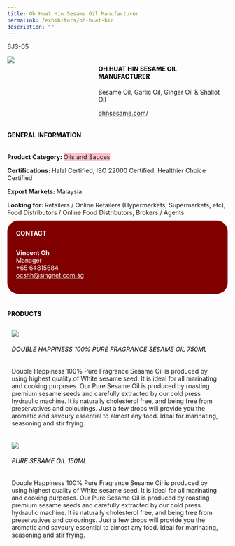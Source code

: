 ```yaml
---
title: Oh Huat Hin Sesame Oil Manufacturer
permalink: /exhibitors/oh-huat-hin
description: ""
---
```

<head>
	<div class="flex-paragraph">
		<!--hi there! this is a comment and will provide you with instructional guides-->
		<!--insert booth number here!-->
		<p style="text-transform: uppercase">6J3-05</p></div>
			<div class="flex-container" style="display: flex; flex-wrap: wrap;">
				<!--insert DOWNLOAD link of company logo between the " marks!-->
			<div class="card sgds" style="flex: 1 1 40%; display: block;"><img src="https://drive.google.com/u/0/uc?id=1Vnx5EokkGdf4mU95Wu365-9rCR22LyC1&export=download"></div>
	<div class="card-sgds" style="flex: 1 1 58%; display: block; margin-left: 3px">
		<h4 style="text-transform: uppercase; color: black;"><!--insert the exhibitor's name between the <b> tags here--><b>Oh Huat Hin Sesame Oil Manufacturer</b></h4><!--insert the exhibitor's description between the <p> tags here-->
		<p>Sesame Oil, Garlic Oil, Ginger Oil & Shallot Oil</p>
		<!--insert the exhibitor's website link, making sure there is "https:// www." present please. make sure the entire https link goes in between the " marks-->
		<p><a href="https://ohhsesame.com/" target="_blank"><!--insert the www website link here (no need for https)-->ohhsesame.com/</a></p>
	</div>
</div>
</head>

<body>
	<h4 style="text-transform: uppercase; color: black;"><b>General Information</b></h4>
		<div class="flex-container" style="display: flex; flex-wrap: wrap;">
			<div class="card sgds" style="flex: 1 1 65%; display: block; align-self: stretch">
			<div class="flex-paragraph">
			<p><b>Product Category: </b><span style=" background-color: pink; border-radius: 10 px;"><!--insert the exhibitor's pdt cat between the <p> tags here-->Oils and Sauces</span></p> 
				<p><b>Certifications: </b><!--insert all the exhibitor's certifications between the </b> and </p> here-->Halal Certified, ISO 22000 Certified, Healthier Choice Certified</p>
			<p><b>Export Markets: </b><!--insert all the exhibitor's export markets between the </b> and </p> here-->Malaysia</p>
			<p style="margin-bottom: 10px;"><b>Looking for: </b><!--insert all the exhibitor's potential business partners between the </b> and </p> here-->Retailers / Online Retailers (Hypermarkets, Supermarkets, etc), Food Distributors / Online Food Distributors, Brokers / Agents</p>
			</div>
		</div>
		<div class="card sgds" style="flex: 1 1 35%; padding: 10px; display: block; background-color: maroon; border-radius: 25px; align-self: center;">
		<h4 style="color: white; margin-top: 10px; margin-left: 10px;">CONTACT</h4>
		<div class="flex-paragraph">
			<!--replace with exhibitor's: -->
			<p style="padding: 10px; color: white;"><b><!-- POC name-->Vincent Oh</b><br><!-- designation-->Manager<br><!--contact number-->+65 64815684<br><!-- for linking purposes, insert their email after "mailto:"...--><a href="mailto:ocshh@singnet.com.sg" style="color: white;"><!--...and also include the display email before </a> here-->ocshh@singnet.com.sg</a></p>
		</div>
			</div>
		</div>
	<br>
		<h4 style="text-transform: uppercase; color: black;"><b>products</b></h4>
<div style="display: flex; flex-wrap: wrap;">
  <div class="card sgds" style="flex: 1 1 47%; margin: 10px; display: block;"><!--insert the exhibitor's DOWNLOAD image for product between the " marks here-->
	<div class="flex-image" style="display: block;"><img src="https://drive.google.com/u/0/uc?id=1_PnHmc9sQy4OXpEhqnih_ikoZ1UiUlKu&export=download"></div>
	<div class="flex-paragraph">
		<h6 style="text-transform: uppercase; color: black;"><!--insert product name before </h6> and product description after <p>-->Double Happiness 100% Pure Fragrance Sesame Oil 750ML</h6>
		<p>Double Happiness 100% Pure Fragrance Sesame Oil is produced by using highest quality of White sesame seed. It is ideal for all marinating and cooking purposes.
Our Pure Sesame Oil is produced by roasting premium sesame seeds and carefully extracted by our cold press hydraulic machine. It is naturally cholesterol free, and being free from preservatives and colourings. 
Just a few drops will provide you the aromatic and savoury essential to almost any food. Ideal for marinating, seasoning and stir frying.</p></div>
	</div>
		<div class="card sgds" style="flex: 1 1 47%; margin: 10px; display: block;">
		<div class="flex-image" style="display: block;"><img src="https://drive.google.com/u/0/uc?id=1vaWmwpd8uydgdrb4xxavjMtjb1rZ1h8q&export=download"></div>
	<div class="flex-paragraph">
		<h6 style="text-transform: uppercase; color: black;">Pure Sesame Oil 150ML</h6>
		<p>Double Happiness 100% Pure Fragrance Sesame Oil is produced by using highest quality of White sesame seed. It is ideal for all marinating and cooking purposes.
Our Pure Sesame Oil is produced by roasting premium sesame seeds and carefully extracted by our cold press hydraulic machine. It is naturally cholesterol free, and being free from preservatives and colourings. 
Just a few drops will provide you the aromatic and savoury essential to almost any food. Ideal for marinating, seasoning and stir frying.</p></div>
	</div>
	<!--don't delete these 2 tags. double check how the layout looks on the right too and lemme know if there are any problems! thank u so much for ur hardwork!-->
	</div>
</body>